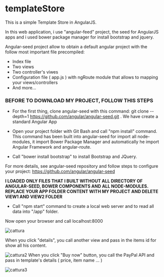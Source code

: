 # templateStore
This is a simple Template Store in AngularJS. 

In this web application, i use "angular-feed" project, the seed for AngularJS apps and i used bower package manager for install bootstrap and jquery. 

Angular-seed project allow to obtain a default angular project with the follow most important file precompiled:

- Index file
- Two views
- Two controller's viwes
- Configuration file ( app.js ) with ngRoute module that allows to mapping your views/controllers
- And more...

### BEFORE TO DOWNLOAD MY PROJECT, FOLLOW THIS STEPS

- For the first thing, clone angular-seed with this command:
  git clone --depth=1 https://github.com/angular/angular-seed.git <your-project-name>. 
  We have create a standard Angular App

- Open your project folder with Git Bash and call "npm install" command. This command has been built into angular-seed for       import all node-modules, it import Bower Package Manager and automatically he import Angular Framework and angular-route.

- Call "bower install bootstrap" to install Bootstrap and JQuery.
 
For more details, see angular-seed repository and follow steps to configure your project: https://github.com/angular/angular-seed

**I LOADED ONLY FILES THAT I BUILT WITHOUT ALL DIRECTORY OF ANGULAR-SEED, BOWER COMPONENTS AND ALL NODE-MODULES. REPLACE YOUR APP FOLDER CONTENT WITH MY PROJECT AND DELETE VIEW1 AND VIEW2 FOLDER**

 - Call "npm start" command to create a local web server and to read all data into "/app" folder.

  Now open your browser and call localhost:8000


![cattura](https://cloud.githubusercontent.com/assets/20413873/16768492/e23b2f48-4844-11e6-8c5b-5843f409a510.PNG) 

When you click "details", you call another view and pass in the items id for show all his content.

![cattura2](https://cloud.githubusercontent.com/assets/20413873/16768732/cf35b926-4845-11e6-9b59-ed1026f0cd4c.PNG)
When you click "Buy now" button, you call the PayPal API and pass in template's details ( price, item name ... )

![cattura3](https://cloud.githubusercontent.com/assets/20413873/16768513/efc70588-4844-11e6-84d2-f37260e2cd44.PNG)

